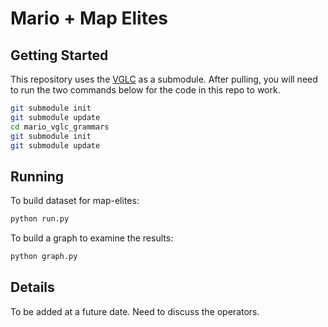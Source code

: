 # Mario + Map Elites

## Getting Started

This repository uses the [VGLC](https://github.com/TheVGLC/TheVGLC.git) as a submodule. After pulling, you will need to run the two commands below for the code in this repo to work.

```bash
git submodule init
git submodule update
cd mario_vglc_grammars
git submodule init
git submodule update
```

## Running

To build dataset for map-elites:

```bash
python run.py
```

To build a graph to examine the results:

```bash
python graph.py
```

## Details

To be added at a future date. Need to discuss the operators.
